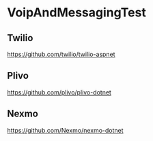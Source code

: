 # VoipAndMessagingTest

## Twilio
https://github.com/twilio/twilio-aspnet


## Plivo
https://github.com/plivo/plivo-dotnet


## Nexmo
https://github.com/Nexmo/nexmo-dotnet

